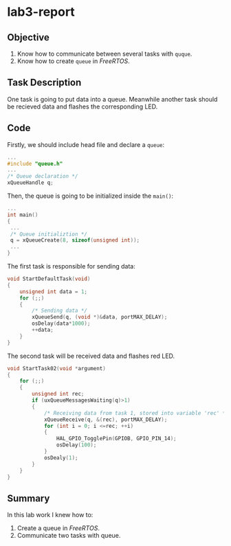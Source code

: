# lab3-report
## Objective
1. Know how to communicate between several tasks with `quque`.
2. Know how to create `queue` in *FreeRTOS*.
## Task Description
One task is going to put data into a queue. Meanwhile another task should be recieved data and flashes the corresponding LED.
## Code
Firstly, we should include head file and declare a `queue`:
```C
...
#include "queue.h"
...
/* Queue declaration */
xQueueHandle q;
```
Then, the queue is going to be initialized inside the `main()`:
```C
...
int main()
{
 ...
 /* Queue initializtion */
 q = xQueueCreate(8, sizeof(unsigned int));
 ...   
}
```
The first task is responsible for sending data:
```C
void StartDefaultTask(void)
{
    unsigned int data = 1;
    for (;;)
    {
        /* Sending data */
        xQueueSend(q, (void *)&data, portMAX_DELAY);
        osDelay(data*1000);
        ++data;
    } 
}
```
The second task will be received data and flashes red LED.
```C
void StartTask02(void *argument)
{
    for (;;)
    {
        unsigned int rec;
        if (uxQueueMessagesWaiting(q)>1)
        {
            /* Receiving data from task 1, stored into variable 'rec' */
            xQueueReceive(q, &(rec), portMAX_DELAY);
            for (int i = 0; i <=rec; ++i)
            {
                HAL_GPIO_TogglePin(GPIOB, GPIO_PIN_14);
                osDelay(100);
            }
            osDealy(1);
        }
    }
}
```
## Summary
In this lab work I knew how to:
1. Create a queue in *FreeRTOS*.
2. Communicate two tasks with queue.
